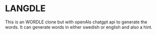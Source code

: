 # LANGDLE
This is an WORDLE clone but with openAIs chatgpt api to generate the words. 
It can generate words in either swedish or english and also a hint.
